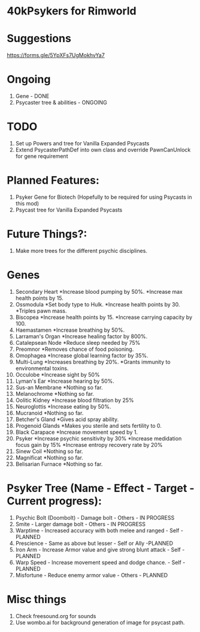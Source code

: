 # 40kPsykers for Rimworld

# Suggestions
https://forms.gle/5YpXFs7UgMokhvYa7

# Ongoing
1. Gene - DONE
2. Psycaster tree & abilities - ONGOING

# TODO
1. Set up Powers and tree for Vanilla Expanded Psycasts
2. Extend PsycasterPathDef into own class and override PawnCanUnlock for gene requirement

# Planned Features:
1. Psyker Gene for Biotech (Hopefully to be required for using Psycasts in this mod)
2. Psycast tree for Vanilla Expanded Psycasts

# Future Things?:
1. Make more trees for the different psychic disciplines. 

# Genes
1. Secondary Heart
    *Increase blood pumping by 50%.
    *Increase max health points by 15.
2. Ossmodula
    *Set body type to Hulk.
    *Increase health points by 30.
    *Triples pawn mass.
3. Biscopea
    *Increase health points by 15.
    *Increase carrying capacity by 100.
4. Haemastamen
    *Increase breathing by 50%.
5. Larraman's Organ
    *Increase healing factor by 800%.
6. Catalepsean Node
    *Reduce sleep needed by 75%
7. Preomnor
    *Removes chance of food poisoning.
8. Omophagea
    *Increase global learning factor by 35%.
9. Multi-Lung
    *Increases breathing by 20%.
    *Grants immunity to environmental toxins.
10. Occulobe
    *Increase sight by 50%
11. Lyman's Ear
    *Increase hearing by 50%.
12. Sus-an Membrane
    *Nothing so far.
13. Melanochrome
    *Nothing so far.
14. Oolitic Kidney
    *Increase blood filtration by 25%
15. Neuroglottis
    *Increase eating by 50%.
16. Mucranoid
    *Nothing so far.
17. Betcher's Gland
    *Gives acid spray ability.
18. Progenoid Glands
    *Makes you sterile and sets fertility to 0.
19. Black Carapace
    *Increase movement speed by 1.
20. Psyker
    *Increase psychic sensitivity by 30%
    *Increase medidation focus gain by 15%
    *Increase entropy recovery rate by 20%
21. Sinew Coil
    *Nothing so far.
22. Magnificat
    *Nothing so far.
23. Belisarian Furnace
    *Nothing so far.

# Psyker Tree (Name - Effect - Target - Current progress):
1. Psychic Bolt (Doombolt) - Damage bolt - Others -  IN PROGRESS
2. Smite - Larger damage bolt - Others - IN PROGRESS
3. Warptime - Increased accuracy with both melee and ranged - Self - PLANNED
4. Prescience - Same as above but lesser - Self or Ally -PLANNED
5. Iron Arm - Increase Armor value and give strong blunt attack - Self - PLANNED
6. Warp Speed - Increase movement speed and dodge chance. - Self - PLANNED
7. Misfortune - Reduce enemy armor value - Others - PLANNED

# Misc things
1. Check freesound.org for sounds
2. Use wombo.ai for background generation of image for psycast path.

